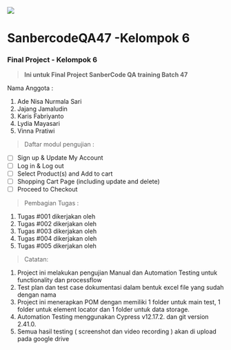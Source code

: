 ![](https://sanbercode.com/assets_new/images/logo/logo-horizontal.svg)
# SanbercodeQA47 -Kelompok 6
### Final Project - Kelompok 6

>__Ini untuk Final Project SanberCode QA training Batch 47__

Nama Anggota :
1. Ade Nisa Nurmala Sari
2. Jajang Jamaludin
3. Karis Fabriyanto
4. Lydia Mayasari
5. Vinna Pratiwi

> Daftar modul pengujian :
- [ ] Sign up & Update My Account
- [ ] Log in & Log out
- [ ] Select Product(s) and Add to cart
- [ ] Shopping Cart Page (including update and delete)
- [ ] Proceed to Checkout

> Pembagian Tugas :
1. Tugas #001 dikerjakan oleh 
2. Tugas #002 dikerjakan oleh 
3. Tugas #003 dikerjakan oleh
4. Tugas #004 dikerjakan oleh 
5. Tugas #005 dikerjakan oleh

> Catatan:
1. Project ini melakukan pengujian Manual dan Automation Testing untuk functionality dan processflow
2. Test plan dan test case dokumentasi dalam bentuk excel file yang sudah dengan nama 
3. Project ini menerapkan POM dengan memiliki 1 folder untuk main test, 1 folder untuk element locator dan 1 folder untuk data storage.
4. Automation Testing menggunakan Cypress v12.17.2. dan git version 2.41.0.
5. Semua hasil testing ( screenshot dan video recording ) akan di upload pada google drive 
